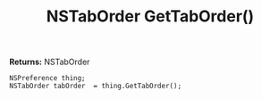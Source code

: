﻿---
uid: crmscript_ref_NSPreference_GetTabOrder
title: NSTabOrder GetTabOrder()
intellisense: NSPreference.GetTabOrder
keywords: NSPreference, GetTabOrder
so.topic: reference
---



**Returns:** NSTabOrder


```crmscript
NSPreference thing;
NSTabOrder tabOrder  = thing.GetTabOrder();
```


